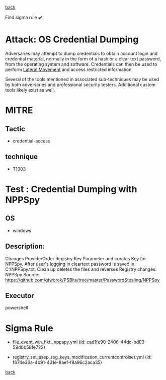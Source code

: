 
[back](../index.md)

Find sigma rule :heavy_check_mark: 

# Attack: OS Credential Dumping 

Adversaries may attempt to dump credentials to obtain account login and credential material, normally in the form of a hash or a clear text password, from the operating system and software. Credentials can then be used to perform [Lateral Movement](https://attack.mitre.org/tactics/TA0008) and access restricted information.

Several of the tools mentioned in associated sub-techniques may be used by both adversaries and professional security testers. Additional custom tools likely exist as well.


# MITRE
## Tactic
  - credential-access


## technique
  - T1003


# Test : Credential Dumping with NPPSpy
## OS
  - windows


## Description:
Changes ProviderOrder Registry Key Parameter and creates Key for NPPSpy.
After user's logging in cleartext password is saved in C:\NPPSpy.txt.
Clean up deletes the files and reverses Registry changes.
NPPSpy Source: https://github.com/gtworek/PSBits/tree/master/PasswordStealing/NPPSpy

## Executor
powershell

# Sigma Rule
 - file_event_win_hktl_nppspy.yml (id: cad1fe90-2406-44dc-bd03-59d0b58fe722)

 - registry_set_asep_reg_keys_modification_currentcontrolset.yml (id: f674e36a-4b91-431e-8aef-f8a96c2aca35)



[back](../index.md)
